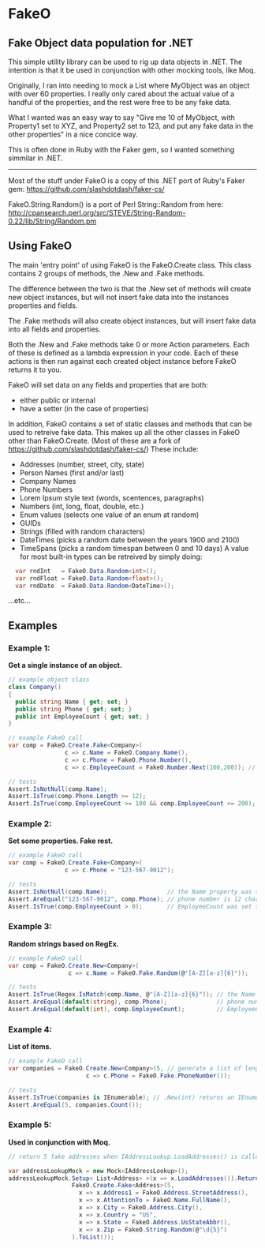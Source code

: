 # FakeO
## Fake Object data population for .NET

This simple utility library can be used to rig up data objects in .NET.
The intention is that it be used in conjunction with other mocking tools, like Moq.

Originally, I ran into needing to mock a
  List<MyObject>
where MyObject was an object with over 60 properties.
I really only cared about the actual value of a handful of the properties,
and the rest were free to be any fake data.

What I wanted was an easy way to say "Give me 10 of MyObject, with Property1 set to XYZ,
and Property2 set to 123, and put any fake data in the other properties" in a nice concice way.

This is often done in Ruby with the Faker gem, so I wanted something simmilar in .NET.

----------------------------

Most of the stuff under FakeO is a copy of this .NET port of Ruby's Faker gem:
  https://github.com/slashdotdash/faker-cs/
  
FakeO.String.Random() is a port of Perl String::Random from here:
  http://cpansearch.perl.org/src/STEVE/String-Random-0.22/lib/String/Random.pm


## Using FakeO

The main 'entry point' of using FakeO is the FakeO.Create class.
This class contains 2 groups of methods, the .New and .Fake methods.

The difference between the two is that the .New set of methods will
create new object instances, but will not insert fake data into the
instances properties and fields.

The .Fake methods will also create object instances, but will insert
fake data into all fields and properties.

Both the .New and .Fake methods take 0 or more Action<T> parameters.
Each of these is defined as a lambda expression in your code.
Each of these actions is then run against each created object instance
before FakeO returns it to you.

FakeO will set data on any fields and properties that are both:
+ either public or internal
+ have a setter (in the case of properties)

In addition, FakeO contains a set of static classes and methods that
can be used to retreive fake data. This makes up all the other classes
in FakeO other than FakeO.Create.
(Most of these are a fork of https://github.com/slashdotdash/faker-cs/)
These include:
+ Addresses (number, street, city, state)
+ Person Names (first and/or last)
+ Company Names
+ Phone Numbers
+ Lorem Ipsum style text (words, scentences, paragraphs)
+ Numbers (int, long, float, double, etc.)
+ Enum values (selects one value of an enum at random)
+ GUIDs
+ Strings (filled with random characters)
+ DateTimes (picks a random date between the years 1900 and 2100)
+ TimeSpans (picks a random timespan between 0 and 10 days)
A value for most built-in types can be retreived by simply doing:
```c#
  var rndInt   = FakeO.Data.Random<int>();
  var rndFloat = FakeO.Data.Random<float>();
  var rndDate  = FakeO.Data.Random<DateTime>();
```
  ...etc...


## Examples
  
### Example 1:
**Get a single instance of an object.**

```c#
// example object class
class Company()
{
  public string Name { get; set; }
  public string Phone { get; set; }
  public int EmployeeCount { get; set; }
}

// example FakeO call
var comp = FakeO.Create.Fake<Company>(
                c => c.Name = FakeO.Company.Name(),
                c => c.Phone = FakeO.Phone.Number(),
                c => c.EmployeeCount = FakeO.Number.Next(100,200)); // random number from 100 to 200

// tests
Assert.IsNotNull(comp.Name);                                           // the Name property was set
Assert.IsTrue(comp.Phone.Length >= 12);                                // phone number is at least 12 chars (may or may not have area code)
Assert.IsTrue(comp.EmployeeCount >= 100 && comp.EmployeeCount <= 200); // EmployeeCount is between 100 and 200
```

### Example 2:
**Set some properties. Fake rest.**

```c#
// example FakeO call
var comp = FakeO.Create.Fake<Company>(
                c => c.Phone = "123-567-9012");

// tests
Assert.IsNotNull(comp.Name);                 // the Name property was set
Assert.AreEqual("123-567-9012", comp.Phone); // phone number is 12 characters ("123-567-9012")
Assert.IsTrue(comp.EmployeeCount > 0);       // EmployeeCount was set to a random number
```

### Example 3:
**Random strings based on RegEx.**

```c#
// example FakeO call
var comp = FakeO.Create.New<Company>(
                 c => c.Name = FakeO.Fake.Random(@"[A-Z][a-z]{6}"));

// tests
Assert.IsTrue(Regex.IsMatch(comp.Name, @"[A-Z][a-z]{6}")); // the Name property was set to 1 uppercase and 6 lowercase.
Assert.AreEqual(default(string), comp.Phone);              // phone number was not set. left at default
Assert.AreEqual(default(int), comp.EmployeeCount);         // EmployeeCount was not set. left at default
```

### Example 4:
**List of items.**

```c#
// example FakeO call
var companies = FakeO.Create.New<Company>(5, // generate a list of length 5
                      c => c.Phone = FakeO.Fake.PhoneNumber());

// tests
Assert.IsTrue(companies is IEnumerable); // .New(int) returns an IEnumerable
Assert.AreEqual(5, companies.Count());
```

### Example 5:
**Used in conjunction with Moq.**

```c#
// return 5 fake addresses when IAddressLookup.LoadAddresses() is called.

var addressLookupMock = new Mock<IAddressLookup>();
addressLookupMock.Setup< List<Address> >(x => x.LoadAddresses()).Returns(
                  FakeO.Create.Fake<Address>(5,
                    x => x.Address1 = FakeO.Address.StreetAddress(),
                    x => x.AttentionTo = FakeO.Name.FullName(),
                    x => x.City = FakeO.Address.City(),
                    x => x.Country = "US",
                    x => x.State = FakeO.Address.UsStateAbbr(),
                    x => x.Zip = FakeO.String.Random(@"\d{5}")
                  ).ToList());
```
